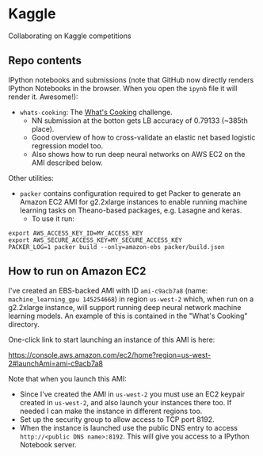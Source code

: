 # Kaggle

Collaborating on Kaggle competitions

## Repo contents

IPython notebooks and submissions (note that GitHub now directly renders IPython Notebooks in the browser. When you open the `ipynb` file it will render it. Awesome!):

- `whats-cooking`: The [What's Cooking](https://www.kaggle.com/c/whats-cooking) challenge.
    - NN submission at the botton gets LB accuracy of 0.79133 (~385th place).
    - Good overview of how to cross-validate an elastic net based logistic regression model too.
    - Also shows how to run deep neural networks on AWS EC2 on the AMI described below.

Other utilities:

- `packer` contains configuration required to get Packer to generate an Amazon EC2 AMI for g2.2xlarge instances to enable running machine learning tasks on Theano-based packages, e.g. Lasagne and keras.
    - To use it run:

```
export AWS_ACCESS_KEY_ID=MY_ACCESS_KEY
export AWS_SECURE_ACCESS_KEY=MY_SECURE_ACCESS_KEY
PACKER_LOG=1 packer build --only=amazon-ebs packer/build.json
```

## How to run on Amazon EC2

I've created an EBS-backed AMI with ID `ami-c9acb7a8` (name: `machine_learning_gpu 145254668`) in region `us-west-2` which, when run on a g2.2xlarge instance, will support running deep neural network machine learning models. An example of this is contained in the "What's Cooking" directory.

One-click link to start launching an instance of this AMI is here:

https://console.aws.amazon.com/ec2/home?region=us-west-2#launchAmi=ami-c9acb7a8

Note that when you launch this AMI:

- Since I've created the AMI in `us-west-2` you must use an EC2 keypair created in `us-west-2`, and also launch your instances there too. If needed I can make the instance in different regions too.
- Set up the security group to allow access to TCP port 8192.
- When the instance is launched use the public DNS entry to access `http://<public DNS name>:8192`. This will give you access to a IPython Notebook server.

